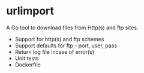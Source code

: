 # urlimport
A Go tool to download files from Http(s) and ftp sites.
- Support for http(s) and ftp schemes
- Support defaults for ftp - port, user, pass
- Return log file incase of error(s)
- Unit tests
- Dockerfile
